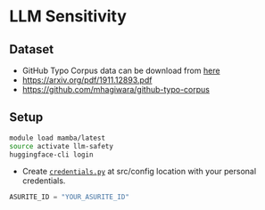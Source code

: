# LLM Sensitivity

## Dataset

-   GitHub Typo Corpus data can be download from [here](https://github-typo-corpus.s3.amazonaws.com/data/github-typo-corpus.v1.0.0.jsonl.gz)
-   https://arxiv.org/pdf/1911.12893.pdf
-   https://github.com/mhagiwara/github-typo-corpus

## Setup

```sh
module load mamba/latest
source activate llm-safety
huggingface-cli login
```

-   Create [`credentials.py`](src/config/credentials.py) at src/config location with your personal credentials.

```python
ASURITE_ID = "YOUR_ASURITE_ID"
```
